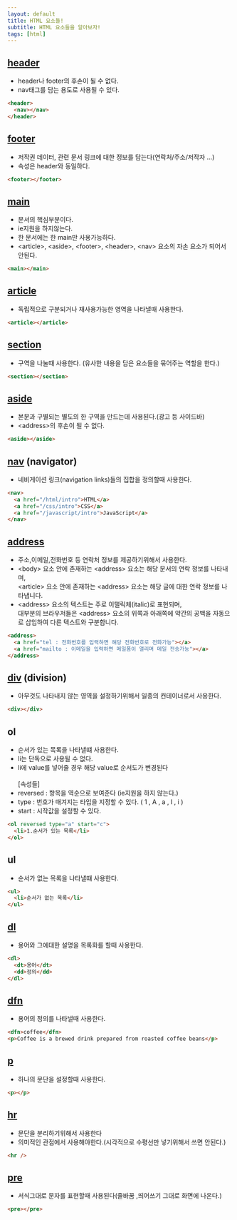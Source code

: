 ```yaml
---
layout: default
title: HTML 요소들!
subtitle: HTML 요소들을 알아보자!
tags: [html]
---
```


## <a href="https://developer.mozilla.org/ko/docs/Web/HTML/Element/header">header</a>

- header나 footer의 후손이 될 수 없다.
- nav태그를 담는 용도로 사용될 수 있다.

```html
<header>
  <nav></nav>
</header>
```

## <a href="https://developer.mozilla.org/ko/docs/Web/HTML/Element/footer">footer</a>

- 저작권 데이터, 관련 문서 링크에 대한 정보를 담는다(연락처/주소/저작자 ...)
- 속성은 header와 동일하다.

```html
<footer></footer>
```

## <a href="https://developer.mozilla.org/ko/docs/Web/HTML/Element/main">main</a>

- 문서의 핵심부분이다.
- ie지원을 하지않는다.
- 한 문서에는 한 main만 사용가능하다.
- &#60;article&#62;, &#60;aside&#62;, &#60;footer&#62;, &#60;header&#62;, &#60;nav&#62; 요소의 자손 요소가 되어서 안된다.

```html
<main></main>
```

## <a href="https://developer.mozilla.org/ko/docs/Web/HTML/Element/article">article</a>

- 독립적으로 구분되거나 재사용가능한 영역을 나타낼때 사용한다.

```html
<article></article>
```

## <a href="https://developer.mozilla.org/ko/docs/Web/HTML/Element/section">section</a>

- 구역을 나눌때 사용한다. (유사한 내용을 담은 요소들을 묶어주는 역할을 한다.)

```html
<section></section>
```

## <a href="https://developer.mozilla.org/ko/docs/Web/HTML/Element/aside">aside</a>

- 본문과 구별되는 별도의 한 구역을 만드는데 사용된다.(광고 등 사이드바)
- &#60;address&#62;의 후손이 될 수 없다.

```html
<aside></aside>
```

## <a href="https://developer.mozilla.org/ko/docs/Web/HTML/Element/nav">nav</a> (navigator)

- 네비게이션 링크(navigation links)들의 집합을 정의할때 사용한다.

```html
<nav>
  <a href="/html/intro">HTML</a>
  <a href="/css/intro">CSS</a>
  <a href="/javascript/intro">JavaScript</a>
</nav>
```

## <a href="https://developer.mozilla.org/ko/docs/Web/HTML/Element/address">address</a>

- 주소,이메일,전화번호 등 연락처 정보를 제공하기위해서 사용한다.
- &#60;body&#62; 요소 안에 존재하는 &#60;address&#62; 요소는 해당 문서의 연락 정보를 나타내며,<br/> &#60;article&#62; 요소 안에 존재하는 &#60;address&#62; 요소는 해당 글에 대한 연락 정보를 나타냅니다.
- &#60;address&#62; 요소의 텍스트는 주로 이탤릭체(italic)로 표현되며, <br/>대부분의 브라우저들은 &#60;address&#62; 요소의 위쪽과 아래쪽에 약간의 공백을 자동으로 삽입하여 다른 텍스트와 구분합니다.

```html
<address>
  <a href="tel : 전화번호를 입력하면 해당 전화번호로 전화가능"></a>
  <a href="mailto : 이메일을 입력하면 메일폼이 열리며 메일 전송가능"></a>
</address>
```

## <a href="https://developer.mozilla.org/ko/docs/Web/HTML/Element/div">div</a> (division)

- 아무것도 나타내지 않는 영역을 설정하기위해서 일종의 컨테이너로서 사용한다.

```html
<div></div>
```

## ol

- 순서가 있는 목록을 나타낼떄 사용한다.
- li는 단독으로 사용될 수 없다.<br/>
- li에 value를 넣어줄 경우 해당 value로 순서도가 변경된다<br/><br/>
  [속성들]
- reversed : 항목을 역순으로 보여준다 (ie지원을 하지 않는다.)
- type : 번호가 매겨지는 타입을 지정할 수 있다. ( 1 , A , a , I , i )
- start : 시작값을 설정할 수 있다.

```html
<ol reversed type="a" start="c">
  <li>1.순서가 있는 목록</li>
</ol>
```

## ul

- 순서가 없는 목록을 나타낼떄 사용한다.

```html
<ul>
  <li>순서가 없는 목록</li>
</ul>
```

## <a href="https://developer.mozilla.org/ko/docs/Web/HTML/Element/dl">dl</a>

- 용어와 그에대한 설명을 목록화를 할때 사용한다.

```html
<dl>
  <dt>용어</dt>
  <dd>정의</dd>
</dl>
```

## <a href="https://developer.mozilla.org/ko/docs/Web/HTML/Element/dfn">dfn</a>

- 용어의 정의를 나타낼때 사용한다.

```html
<dfn>coffee</dfn>
<p>Coffee is a brewed drink prepared from roasted coffee beans</p>
```

## <a href="https://developer.mozilla.org/ko/docs/Web/HTML/Element/p">p</a>

- 하나의 문단을 설정할때 사용한다.

```html
<p></p>
```

## <a href="https://developer.mozilla.org/ko/docs/Web/HTML/Element/hr">hr</a>

- 문단을 분리하기위해서 사용한다
- 의미적인 관점에서 사용해야한다.(시각적으로 수평선만 넣기위해서 쓰면 안된다.)

```html
<hr />
```

## <a href="https://developer.mozilla.org/ko/docs/Web/HTML/Element/pre">pre</a>

- 서식그대로 문자를 표현할때 사용된다(줄바꿈 ,띄어쓰기 그대로 화면에 나온다.)

```html
<pre></pre>
```
